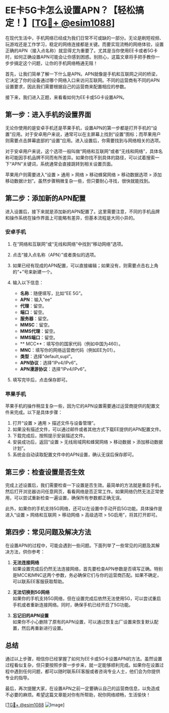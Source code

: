 # EE卡5G卡怎么设置APN？【轻松搞定！】[[TG💪+ @esim1088](https://t.me/s/esim1088)]

在现代生活中，手机网络已经成为我们日常不可或缺的一部分。无论是刷短视频、玩游戏还是工作学习，稳定的网络连接都是关键。而要实现流畅的网络体验，设置正确的APN（接入点名称）就显得尤为重要了。尤其是当你使用EE卡或者5G卡时，如何正确设置APN可能会让你感到困惑。别担心，这篇文章将手把手教你一步步搞定这个问题，让你的手机网络畅通无阻！

首先，让我们简单了解一下什么是APN。APN就像是手机和互联网之间的桥梁，它决定了你的设备通过哪个网络入口来访问互联网。不同的运营商有不同的APN设置要求，因此我们需要根据自己的运营商来配置相应的参数。

接下来，我们进入正题，来看看如何为EE卡或5G卡设置APN。

## **第一步：进入手机的设置界面**

无论你使用的是安卓手机还是苹果手机，设置APN的第一步都是打开手机的“设置”应用。对于安卓用户来说，通常可以在主屏幕上找到“设置”图标；而苹果用户则需要点击屏幕底部的“设置”应用。进入设置后，你需要找到与网络相关的选项。

对于安卓用户来说，这个选项一般叫做“网络和互联网”或者“无线和网络”，具体名称可能因手机品牌不同而有所差异。如果你找不到具体的路径，可以试着搜索一下“APN”关键词，系统通常会直接跳转到相关设置页面。

苹果用户则需要进入“设置 > 通用 > 网络 > 移动蜂窝网络 > 移动数据选项 > 添加移动数据计划”。虽然步骤稍微复杂一些，但只要耐心寻找，很快就能找到。

## **第二步：添加新的APN配置**

进入设置后，接下来就是添加新的APN配置了。这里需要注意，不同的手机品牌和操作系统在操作界面上可能略有差异，但基本流程是大同小异的。

### 安卓手机

1. 在“网络和互联网”或“无线和网络”中找到“移动网络”选项。
2. 点击“接入点名称（APN）”或者类似的选项。
3. 如果已经有现成的APN配置，可以直接编辑；如果没有，则需要点击右上角的“+”号来新建一个。
4. 输入以下信息：
   - **名称**：随便填写，比如“EE 5G”。
   - **APN**：输入“ee”
   - **代理**：留空。
   - **端口**：留空。
   - **服务器**：留空。
   - **MMSC**：留空。
   - **MMS代理**：留空。
   - **MMS端口**：留空。
   - ** MCC**：填写你的国家代码（例如中国为460）。
   - **MNC**：填写你的网络运营商代码（例如EE为01）。
   - **类型**：选择“default,supl”。
   - **APN协议**：选择“IPv4/IPv6”。
   - **APN漫游协议**：选择“IPv4/IPv6”。

5. 填写完毕后，点击保存即可。

### 苹果手机

苹果手机的操作稍显复杂一些，因为它的APN设置需要通过运营商提供的配置文件来完成。以下是具体步骤：

1. 打开“设置 > 通用 > 描述文件与设备管理”。
2. 如果没有描述文件，可以通过邮件或者其他方式下载EE提供的APN配置文件。
3. 下载完成后，按照提示安装描述文件。
4. 安装成功后，返回“设置 > 无线局域网和蜂窝网络 > 移动数据 > 添加移动数据计划”。
5. 系统会自动读取配置文件中的APN设置，确认无误后保存即可。

## **第三步：检查设置是否生效**

完成上述设置后，我们需要检查一下设置是否生效。最简单的方法就是重启手机，然后打开浏览器访问任意网页，看看网络是否正常工作。如果网络仍然无法正常使用，可以尝试重新检查一遍设置，确保所有参数都正确无误。

此外，如果你的手机支持5G网络，还可以在设置中手动开启5G功能。具体操作是进入“设置 > 网络和互联网 > 移动网络 > 高级选项 > 5G启用”，将其打开即可。

## **第四步：常见问题及解决方法**

在设置APN的过程中，可能会遇到一些问题。下面列举了一些常见的问题及其解决方法，供你参考：

1. **无法连接网络**  
   如果设置完成后仍然无法连接网络，首先要检查APN参数是否填写正确。特别是MCC和MNC这两个参数，务必确保它们与你的运营商匹配。如果不确定，可以联系EE客服获取帮助。

2. **无法切换到5G网络**  
   如果你的手机支持5G网络，但在设置完成后依然无法使用5G，可以尝试重启手机或者重新连接网络。同时，确保手机已经开启了5G功能。

3. **忘记旧的APN设置**  
   如果你不小心删除了原有的APN设置，可以通过恢复出厂设置来恢复默认配置，然后再重新进行设置。

## **总结**

通过以上步骤，相信你已经掌握了如何为EE卡或5G卡设置APN的方法。虽然设置过程看似复杂，但只要按照步骤一步步来，就一定能够顺利完成。如果你在设置过程中遇到任何问题，都可以随时联系EE客服或者咨询专业人士，他们会为你提供专业的指导。

最后，再次提醒大家，在设置APN之前一定要确认自己的运营商信息，以免造成不必要的麻烦。希望这篇文章能对你有所帮助，祝你网络顺畅，生活愉快！

[[TG💪+ @esim1088](https://t.me/s/esim1088) ![Image](https://i.postimg.cc/4NQfJmqS/Snipaste-2025-05-13-00-14-12.png)]